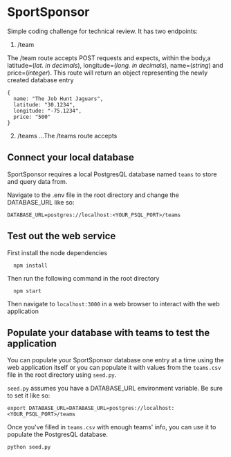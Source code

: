 # SportSponsor
Simple coding challenge for technical review. 
It has two endpoints:
1. /team

The /team route accepts POST requests and expects, within the body,a latitude=(*lat. in decimals*), longitude=(*long. in decimals*), name=(*string*) and price=(*integer*). 
This route will return an object representing the newly created database entry

```
{
  name: "The Job Hunt Jaguars",
  latitude: "30.1234",
  longitude: "-75.1234",
  price: "500"
}
```
2. /teams
...The /teams route accepts

## Connect your local database
SportSponsor requires a local PostgresQL database named `teams` to store and query data from.

Navigate to the .env file in the root directory and change the DATABASE_URL like so:
```
DATABASE_URL=postgres://localhost:<YOUR_PSQL_PORT>/teams
```

## Test out the web service
First install the node dependencies
```
  npm install
```
Then run the following command in the root directory
```
  npm start
```
Then navigate to `localhost:3000` in a web browser to interact with the web application 



## Populate your database with teams to test the application
You can populate your SportSponsor database one entry at a time using the web application itself or you can populate it with values from the `teams.csv` file in the root directory using `seed.py`.

`seed.py` assumes you have a DATABASE_URL environment variable. Be sure to set it like so:

```
export DATABASE_URL=DATABASE_URL=postgres://localhost:<YOUR_PSQL_PORT>/teams
```
Once you've filled in `teams.csv` with enough teams' info, you can use it to populate the PostgresQL database.



```
python seed.py
```